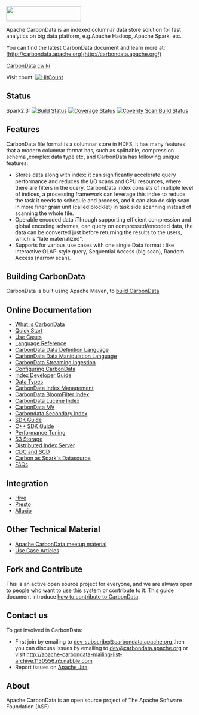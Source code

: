 <!--
    Licensed to the Apache Software Foundation (ASF) under one or more
    contributor license agreements.  See the NOTICE file distributed with
    this work for additional information regarding copyright ownership.
    The ASF licenses this file to you under the Apache License, Version 2.0
    (the "License"); you may not use this file except in compliance with
    the License.  You may obtain a copy of the License at

      http://www.apache.org/licenses/LICENSE-2.0

    Unless required by applicable law or agreed to in writing, software
    distributed under the License is distributed on an "AS IS" BASIS,
    WITHOUT WARRANTIES OR CONDITIONS OF ANY KIND, either express or implied.
    See the License for the specific language governing permissions and
    limitations under the License.
-->

<img src="/docs/images/CarbonData_logo.png" width="200" height="40">

Apache CarbonData is an indexed columnar data store solution for fast analytics on big data platform, e.g.Apache Hadoop, Apache Spark, etc.

You can find the latest CarbonData document and learn more at:
[http://carbondata.apache.org](http://carbondata.apache.org/)

[CarbonData cwiki](https://cwiki.apache.org/confluence/display/CARBONDATA/)

Visit count: [![HitCount](http://hits.dwyl.io/jackylk/apache/carbondata.svg)](http://hits.dwyl.io/jackylk/apache/carbondata)


## Status
Spark2.3:
[![Build Status](https://builds.apache.org/buildStatus/icon?job=carbondata-master-spark-2.3)](https://builds.apache.org/view/A-D/view/CarbonData/job/carbondata-master-spark-2.3/lastBuild/testReport)
[![Coverage Status](https://coveralls.io/repos/github/apache/carbondata/badge.svg?branch=master)](https://coveralls.io/github/apache/carbondata?branch=master)
<a href="https://scan.coverity.com/projects/carbondata">
  <img alt="Coverity Scan Build Status"
       src="https://scan.coverity.com/projects/13444/badge.svg"/>
</a>
## Features
CarbonData file format is a columnar store in HDFS, it has many features that a modern columnar format has, such as splittable, compression schema ,complex data type etc, and CarbonData has following unique features:
* Stores data along with index: it can significantly accelerate query performance and reduces the I/O scans and CPU resources, where there are filters in the query.  CarbonData index consists of multiple level of indices, a processing framework can leverage this index to reduce the task it needs to schedule and process, and it can also do skip scan in more finer grain unit (called blocklet) in task side scanning instead of scanning the whole file.
* Operable encoded data :Through supporting efficient compression and global encoding schemes, can query on compressed/encoded data, the data can be converted just before returning the results to the users, which is "late materialized".
* Supports for various use cases with one single Data format : like interactive OLAP-style query, Sequential Access (big scan), Random Access (narrow scan).

## Building CarbonData
CarbonData is built using Apache Maven, to [build CarbonData](https://github.com/apache/carbondata/blob/master/build)

## Online Documentation
* [What is CarbonData](https://github.com/apache/carbondata/blob/master/docs/introduction.md)
* [Quick Start](https://github.com/apache/carbondata/blob/master/docs/quick-start-guide.md)
* [Use Cases](https://github.com/apache/carbondata/blob/master/docs/usecases.md)
* [Language Reference](https://github.com/apache/carbondata/blob/master/docs/language-manual.md)
 * [CarbonData Data Definition Language](https://github.com/apache/carbondata/blob/master/docs/ddl-of-carbondata.md) 
 * [CarbonData Data Manipulation Language](https://github.com/apache/carbondata/blob/master/docs/dml-of-carbondata.md) 
 * [CarbonData Streaming Ingestion](https://github.com/apache/carbondata/blob/master/docs/streaming-guide.md) 
 * [Configuring CarbonData](https://github.com/apache/carbondata/blob/master/docs/configuration-parameters.md) 
 * [Index Developer Guide](https://github.com/apache/carbondata/blob/master/docs/index-developer-guide.md) 
 * [Data Types](https://github.com/apache/carbondata/blob/master/docs/supported-data-types-in-carbondata.md) 
* [CarbonData Index Management](https://github.com/apache/carbondata/blob/master/docs/index/index-management.md) 
 * [CarbonData BloomFilter Index](https://github.com/apache/carbondata/blob/master/docs/index/bloomfilter-index-guide.md) 
 * [CarbonData Lucene Index](https://github.com/apache/carbondata/blob/master/docs/index/lucene-index-guide.md)
 * [CarbonData MV](https://github.com/apache/carbondata/blob/master/docs/mv-guide.md)
* [Carbondata Secondary Index](https://github.com/apache/carbondata/blob/master/docs/index/secondary-index-guide.md)
* [SDK Guide](https://github.com/apache/carbondata/blob/master/docs/sdk-guide.md) 
* [C++ SDK Guide](https://github.com/apache/carbondata/blob/master/docs/csdk-guide.md)
* [Performance Tuning](https://github.com/apache/carbondata/blob/master/docs/performance-tuning.md) 
* [S3 Storage](https://github.com/apache/carbondata/blob/master/docs/s3-guide.md)
* [Distributed Index Server](https://github.com/apache/carbondata/blob/master/docs/index-server.md)
* [CDC and SCD](https://github.com/apache/carbondata/blob/master/docs/scd-and-cdc-guide.md)
* [Carbon as Spark's Datasource](https://github.com/apache/carbondata/blob/master/docs/carbon-as-spark-datasource-guide.md) 
* [FAQs](https://github.com/apache/carbondata/blob/master/docs/faq.md) 

##  Integration
* [Hive](https://github.com/apache/carbondata/blob/master/docs/hive-guide.md)
* [Presto](https://github.com/apache/carbondata/blob/master/docs/prestodb-guide.md)
* [Alluxio](https://github.com/apache/carbondata/blob/master/docs/alluxio-guide.md)

## Other Technical Material
* [Apache CarbonData meetup material](https://cwiki.apache.org/confluence/pages/viewpage.action?pageId=66850609)
* [Use Case Articles](https://cwiki.apache.org/confluence/display/CARBONDATA/CarbonData+Articles)

## Fork and Contribute
This is an active open source project for everyone, and we are always open to people who want to use this system or contribute to it. 
This guide document introduce [how to contribute to CarbonData](https://github.com/apache/carbondata/blob/master/docs/how-to-contribute-to-apache-carbondata.md).

## Contact us
To get involved in CarbonData:

* First join by emailing to [dev-subscribe@carbondata.apache.org](mailto:dev-subscribe@carbondata.apache.org),then you can discuss issues by emailing to [dev@carbondata.apache.org](mailto:dev@carbondata.apache.org) or visit http://apache-carbondata-mailing-list-archive.1130556.n5.nabble.com
* Report issues on [Apache Jira](https://issues.apache.org/jira/browse/CARBONDATA).

## About
Apache CarbonData is an open source project of The Apache Software Foundation (ASF).

